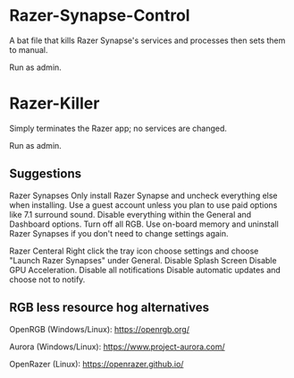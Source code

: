 # Razer-Synapse-Control

A bat file that kills Razer Synapse's services and processes then sets them to manual.

Run as admin.


# Razer-Killer

Simply terminates the Razer app; no services are changed.

Run as admin.

## Suggestions

Razer Synapses
  Only install Razer Synapse and uncheck everything else when installing.
  Use a guest account unless you plan to use paid options like 7.1 surround sound.
  Disable everything within the General and Dashboard options.
  Turn off all RGB.
  Use on-board memory and uninstall Razer Synapses if you don't need to change settings again.
  
Razer Centeral
  Right click the tray icon choose settings and choose "Launch Razer Synapses" under General.
  Disable Splash Screen
  Disable GPU Acceleration. 
  Disable all notifications
  Disable automatic updates and choose not to notify.

## RGB less resource hog alternatives

OpenRGB (Windows/Linux): https://openrgb.org/

Aurora (Windows/Linux): https://www.project-aurora.com/

OpenRazer (Linux): https://openrazer.github.io/
